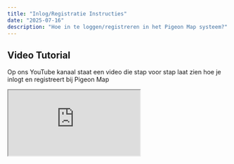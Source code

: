 ```yaml
---
title: "Inlog/Registratie Instructies"
date: "2025-07-16"
description: "Hoe in te loggen/registreren in het Pigeon Map systeem?"
---
```


## Video Tutorial

Op ons YouTube kanaal staat een video die stap voor stap laat zien hoe je inlogt en registreert bij Pigeon Map

<div class="video-container">
  <iframe
        src="https://www.youtube.com/embed/HEJqSvcv0fU?si=jG75KXH8J0EsA_9x"
        title="Tutorial Pigeon Map - Inlog- en Registratie-instructies"
        allow="accelerometer; autoplay; clipboard-write; encrypted-media; gyroscope; picture-in-picture; web-share"
        allowfullscreen>
  </iframe>
</div>